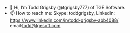 - 👋 Hi, I’m Todd Grigsby (@tgrigsby777) of TGE Software.
- 📫 How to reach me: Skype: toddgrigsby, LinkedIn: https://www.linkedin.com/in/todd-grigsby-abb4088/  email:todd@tgesoft.com

<!---
tgrigsby777/tgrigsby777 is a ✨ special ✨ repository because its `README.md` (this file) appears on your GitHub profile.
You can click the Preview link to take a look at your changes.
--->
